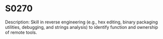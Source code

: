 # S0270
Description: Skill in reverse engineering (e.g., hex editing, binary packaging utilities, debugging, and strings analysis) to identify function and ownership of remote tools.
